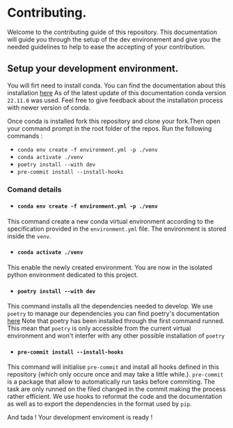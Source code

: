 # Contributing.

Welcome to the contributing guide of this repository. This documentation will guide you through the setup of the dev environement and give you the needed guidelines to help to ease the accepting of your contribution.

## Setup your development environment.

You will firt need to install conda. You can find the documentation about this installation [here](https://docs.conda.io/projects/conda/en/latest/user-guide/install/index.html)
As of the latest update of this documentation conda version `22.11.0` was used. Feel free to give feedback about the installation process with newer version of conda.

Once conda is installed fork this repository and clone your fork.Then open your command prompt in the root folder of the repos.
Run the following commands : 
- `conda env create -f environment.yml -p ./venv`
- `conda activate ./venv`
- `poetry install --with dev`
- `pre-commit install --install-hooks`

### Comand details
 - #### `conda env create -f environment.yml -p ./venv`
This command create a new conda virtual environment according to the specification provided in the `environment.yml` file.
The environment is stored inside the `venv`.
 - #### `conda activate ./venv`
This enable the newly created environment. You are now in the isolated python environment dedicated to this project.
 - #### `poetry install --with dev`
This command installs all the dependencies needed to develop. We use `poetry` to manage our dependencies you can find poetry's documentation [here](https://python-poetry.org/docs/)
Note that poetry has been installed through the first command runned. This mean that `poetry` is only accessible from the current virtual environment and won't interfer with any other possible installation of `poetry`
 - #### `pre-commit install --install-hooks`
This command will initialise `pre-commit` and install all hooks defined in this repository (which only occure once and may take a little while.).
`pre-commit` is a package that allow to automatically run tasks before commiting. The task are only runned on the filed changed in the commit making the process rather efficient.
We use hooks to reformat the code and the documentation as well as to export the dependencies in the format used by `pip`.


And tada ! Your development enviroment is ready !

